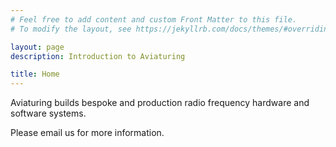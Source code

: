 ```yaml
---
# Feel free to add content and custom Front Matter to this file.
# To modify the layout, see https://jekyllrb.com/docs/themes/#overriding-theme-defaults

layout: page
description: Introduction to Aviaturing

title: Home
---
```


Aviaturing builds bespoke and production radio frequency hardware and software systems.

Please email us for more information.

